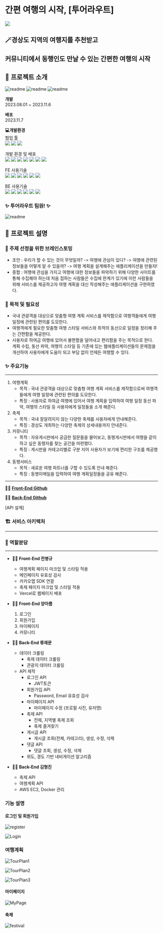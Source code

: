 # 간편 여행의 시작, [투어라우트]
<img src="./src/assets/readme/Readme.png">

## 🪄경상도 지역의 여행지를 추천받고  <br/><br/>    커뮤니티에서 동행인도 만날 수 있는 간편한 여행의 시작

## 📢 프로젝트 소개

<img src="./src/assets/InfoImg/touroute_about_04.jpg" alt="readme" >
<img src="./src/assets/InfoImg/touroute_about_05.png" alt="readme" >
<img src="./src/assets/InfoImg/touroute_about_06.png" alt="readme" >


**개발**  
2023.08.01 ~ 2023.11.6

**배포** <br/>
2023.11.7

**💻개발환경** <br>
협업 툴 <br/>
<img src="https://img.shields.io/badge/Figma-F24E1E?style=for-the-badge&logo=figma&logoColor=white">
<img src="https://img.shields.io/badge/Notion-000000?style=for-the-badge&logo=notion&logoColor=white">
<img src="https://img.shields.io/badge/Discord-7289DA?style=for-the-badge&logo=discord&logoColor=white">

개발 환경 및 배포 <br/>
<img src="https://img.shields.io/badge/mac%20os-000000?style=for-the-badge&logo=apple&logoColor=white">
<img src="https://img.shields.io/badge/Visual%20Studio%20Code-0078d7.svg?style=for-the-badge&logo=visual-studio-code&logoColor=white">
<img src="https://img.shields.io/badge/GitHub-100000?style=for-the-badge&logo=github&logoColor=white">
<img src="https://img.shields.io/badge/Git-F05032?style=for-the-badge&logo=Git&logoColor=white">
<img src="https://img.shields.io/badge/ESLint-4B3263?style=for-the-badge&logo=eslint&logoColor=white">
<img src="https://img.shields.io/badge/prettier-1A2C34?style=for-the-badge&logo=prettier&logoColor=F7BA3E">
<img src="https://img.shields.io/badge/Vercel-000000?style=for-the-badge&logo=vercel&logoColor=white">

FE 사용기술 <br/>
<img src="https://img.shields.io/badge/react-61DAFB?style=for-the-badge&logo=React&logoColor=white">
<img src="https://img.shields.io/badge/JavaScript-F7DF1E?style=for-the-badge&logo=JavaScript&logoColor=white">
<img src="https://img.shields.io/badge/styled--components-DB7093?style=for-the-badge&logo=styled-components&logoColor=white">
<img src="https://img.shields.io/badge/React_Router-CA4245?style=for-the-badge&logo=react-router&logoColor=white">
<img src="https://img.shields.io/badge/npm-CB3837?style=for-the-badge&logo=npm&logoColor=white">
<img src="https://img.shields.io/badge/Redux-593D88?style=for-the-badge&logo=redux&logoColor=white">

BE 사용기술 <br/>
<img src="https://img.shields.io/badge/Ubuntu-E95420?style=for-the-badge&logo=ubuntu&logoColor=white">
<img src="https://img.shields.io/badge/FastAPI-009688?style=for-the-badge&logo=FastAPI&logoColor=white">
<img src="https://img.shields.io/badge/Amazon_AWS-232F3E?style=for-the-badge&logo=amazon-aws&logoColor=white">
<img src="https://img.shields.io/badge/MongoDB-4EA94B?style=for-the-badge&logo=mongodb&logoColor=white">
<img src="https://img.shields.io/badge/docker-%230db7ed.svg?style=for-the-badge&logo=docker&logoColor=white">
<img src="https://img.shields.io/badge/Python-3776AB?style=for-the-badge&logo=python&logoColor=white">



### ✨ 투어라우트 팀원! ✨
<img src="./src/assets/InfoImg/touroute_about_07.png" alt="readme" >

## 📖 프로젝트 설명

### 🤔 주제 선정을 위한 브레인스토밍
- 초안 : 우리가 할 수 있는 것이 무엇일까? -> 여행에 관심이 있다? -> 여행에 관련된 정보들을 어떻게 알 수 있을까? -> 여행 계획을 설계해주는 애플리케이션을 만들자!
- 종합 : 여행에 관심을 가지고 여행에 대한 정보들을 파악하기 위해 다양한 사이트를 통해 수집해야 하는데 처음 접하는 사람들은 수집에 한계가 있기에 이런 사람들을 위해 서비스를 제공하고자 여행 계획을 대신 작성해주는 애플리케이션을 구현하였다.
### 🤔 목적 및 필요성
- 국내 관광객을 대상으로 맞춤형 여행 계획 서비스를 제작함으로 여행객들에게 여행 일정에 관련된 편의를 도모한다.
- 여행객에게 필요한 맞춤형 여행 스타일 서비스와 최적의 동선으로 일정을 정리해 주는 간편함을 제공한다.
- 사용자로 하여금 여행에 있어서 불편함을 덜어내고 편리함을 주는 목적으로 한다. 계획 수립, 동선 파악, 여행의 스타일 등 기존에 있는 웹애플리케이션들의 문제점을 개선하여 사용자에게 도움이 되고 부담 없이 언제든 여행할 수 있다.

### ✨ 주요기능

---

1. 여행계획
    - 목적 : 국내 관광객을 대상으로 맞춤형 여행 계획 서비스를 제작함으로써 여행객들에게 여행 일정에 관련된 편의를 도모한다.
    - 특징 : 사용자로 하여금 여행에 있어서  여행 계획을 입력하여 여행 일정 동선 파악, 여행의 스타일 등 사용자에게 일정들을 소개 해준다.
2. 축제
    - 목적 : 국내 잘알려지지 않는 다양한 축제를 사용자에게 안내해준다.
    - 특징 : 경상도 개최하는 다양한 축제의 상세내용까지 안내준다.
3. 커뮤니티
    - 목적 : 자유게시판에서 궁금한 질문들을 물어보고, 동행게시판에서 여행을 같이하고 싶은 동행자를 찾는 공간을 마련했다.
    - 특징 : 게시판을 카테고리별로 구분 지어 사용자가 보기에 편리한 구조를 제공했다.
4. 동행서비스
    - 목적 : 새로운 여행 파트너를 구할 수 있도록 안내 해준다.
    - 특징 :  동행이메일을 입력하여 여행 계획일정들을 공유 해준다.
- ---


👨‍💻 **[Front-End Github](https://github.com/TourRoute/FE_TourRoute)**

🧑‍🔧 **[Back-End Github](https://github.com/TourRoute/BE_TourRoute)**

[API 설계]

### 🏗️ 서비스 아키텍처

---




### 👥 역할분담

---

- 👨‍💻 **Front-End 전병규**
    - 여행계획 페이지 마크업 및 스타일 적용
    - 메인페이지 유효성 검사
    - 카카오맵 SDK 연결
    - 축제 페이지 마크업 및 스타일 적용
    - Vercel로 웹페이지 배포

- 👨‍💻 **Front-End 양아름**
    1. 로그인
    2. 회원가입
    3. 마이페이지
    4. 커뮤니티

- 👨‍💻 **Back-End 류재문**
    - 데이터 크롤링
        - 축제 데이터 크롤링
        - 관광지 데이터 크롤링
    - API 제작
        - 로그인 API
            - JWT토큰
        - 회원가입 API
            - Password, Email 유효성 검사
        - 마이페이지 API
            - 마이페이지 수정 (프로필 사진, 유저명)
        - 축제 API
            - 전체, 지역별 축제 조회
            - 축제 즐겨찾기
        - 게시글 API
            - 게시글 조회(전체, 카테고리), 생성, 수정, 삭제
        - 댓글 API
            - 댓글 조회, 생성, 수정, 삭제
        - 위도, 경도 기반 네비게이션 알고리즘

- 👨‍💻 **Back-End 김형진**
    - 축제 API
    - 여행계획 API
    - AWS EC2, Docker 관리

### 기능 설명
#### 로그인 및 회원가입 


![register](https://github.com/TourRoute/FE_TourRoute/assets/77834532/0aa59c44-6eed-4eca-a368-0b882fcbad0c)

![Login](https://github.com/TourRoute/FE_TourRoute/assets/77834532/bb771f2b-9093-4ba2-9461-9cc54764ad3a)



### 여행계획

![TourPlan1](https://github.com/TourRoute/FE_TourRoute/assets/77834532/31798061-972a-40a4-a24e-3ae469334307)

![TourPlan2](https://github.com/TourRoute/FE_TourRoute/assets/77834532/0ccf7e19-b0fc-4cce-ac23-7c5a6c6588d6)

![TourPlan3](https://github.com/TourRoute/FE_TourRoute/assets/77834532/c3e4611a-439d-4826-9672-d424c0852ec2)


#### 마이페이지 

![MyPage](https://github.com/TourRoute/FE_TourRoute/assets/77834532/c3b9fb74-9880-469a-a278-4922a24c078f)


#### 축제

![festival](https://github.com/TourRoute/FE_TourRoute/assets/77834532/16d974a7-2a7d-438c-94a3-0f14e3268870)


